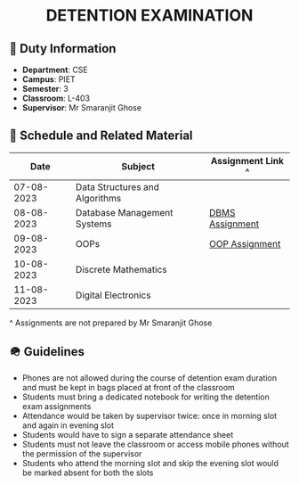 <h1 align = "center"> DETENTION EXAMINATION </h1>

## 📌 Duty Information

- **Department**: CSE 
- **Campus**: PIET
- **Semester**: 3
- **Classroom**: L-403
- **Supervisor**: Mr Smaranjit Ghose

## 📝 Schedule and Related Material

|Date| Subject | Assignment Link ^ |
|-----------|--------|---------------|
|07-08-2023 | Data Structures and Algorithms | |
|08-08-2023 | Database Management Systems | [DBMS Assignment](./DBMS%20Assignment.pdf)|
|09-08-2023 | OOPs |[OOP Assignment](.OOP_Detention_Questions.pdf) |
|10-08-2023 | Discrete Mathematics| |
|11-08-2023 | Digital Electronics | |

^ Assignments are not prepared by Mr Smaranjit Ghose

## 🪖 Guidelines

- Phones are not allowed during the course of detention exam duration and must be kept in bags placed at front of the classroom
- Students must bring a dedicated notebook for writing the detention exam assignments
- Attendance would be taken by supervisor twice: once in morning slot and again in evening slot
- Students would have to sign a separate attendance sheet
- Students must not leave the classroom or access mobile phones without the permission of the supervisor
- Students who attend the morning slot and skip the evening slot would be marked absent for both the slots



